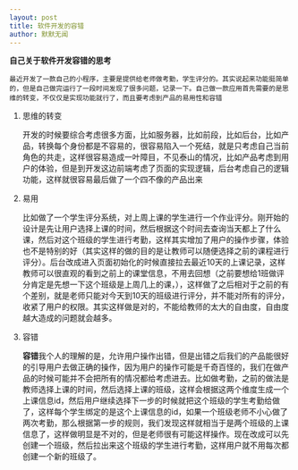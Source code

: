 ```yaml
---
layout: post
title: 软件开发的容错
author: 默默无闻
---
```


**自己关于软件开发容错的思考**

    最近开发了一款自己的小程序，主要是提供给老师做考勤，学生评分的。其实说起来功能挺简单的，但是自己做完运行了一段时间发现了很多问题，记录一下。自己做一款应用首先需要的是思维的转变，不仅仅是实现功能就行了，而且要考虑到产品的易用性和容错
    
1. 思维的转变

    开发的时候要综合考虑很多方面，比如服务器，比如前段，比如后台，比如产品，转换每个身份都是不容易的，很容易陷入一个死结，就是只考虑自己当前角色的共走，这样很容易造成一叶障目，不见泰山的情况，比如产品考虑到用户的体验，但是到开发这边前端考虑了页面的实现逻辑，后台考虑自己的逻辑功能，这样就很容易最后做了一个四不像的产品出来

2. 易用

    比如做了一个学生评分系统，对上周上课的学生进行一个作业评分。刚开始的设计是先让用户选择上课的时间，然后根据这个时间去查询当天都上了什么课，然后对这个班级的学生进行考勤，这样其实增加了用户的操作步骤，体验也不是特别的好（其实这样的做的目的是让教师可以随便选择之前的课程进行评分）。后台改成进入页面初始化的时候直接拉去最近10天的上课记录，这样教师可以很直观的看到之前上的课堂信息，不用去回想（之前要想给1班做评分肯定是先想一下这个班级是上周几上的课，），这样做了之后相对于之前的有个差别，就是老师只能对今天到10天的班级进行评分，并不能对所有的评分，收紧了用户的权限。其实这样做是对的，不能给教师的太大的自由度，自由度越大造成的问题就会越多。

3. 容错

    **容错**我个人的理解的是，允许用户操作出错，但是出错之后我们的产品能很好的引导用户去做正确的操作，因为用户的操作可能是千奇百怪的，我们在做产品的时候可能并不会把所有的情况都给考虑进去。比如做考勤，之前的做法是教师选择上课的时间，然后选择上课的班级，这样会根据这两个维度生成一个上课信息id，然后用户继续选择下一步的时候就把这个班级的学生考勤给做了，这样每个学生绑定的是这个上课信息的id，如果一个班级老师不小心做了两次考勤，那么根据第一步的规则，我们发现这样就相当于是两个班级的上课信息了，这样做明显是不对的，但是老师很有可能这样操作。现在改成可以先创建一个班级，然后拉出来这个班级的学生进行考勤，这样用户就不用每次都创建一个新的班级了。